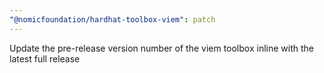 ```yaml
---
"@nomicfoundation/hardhat-toolbox-viem": patch
---
```


Update the pre-release version number of the viem toolbox inline with the latest full release
